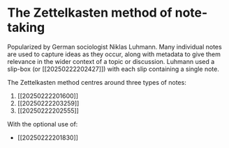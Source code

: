 # The Zettelkasten method of note-taking

Popularized by German sociologist Niklas Luhmann. Many individual notes are used to capture ideas as they occur, along with metadata to give them relevance in the wider context of a topic or discussion.  Luhmann used a slip-box (or [[20250222202427]]) with each slip containing a single note.

The Zettelkasten method centres around three types of notes:

1. [[20250222201600]]  
2. [[20250222203259]]
3. [[20250222202555]]

With the optional use of:

- [[20250222201830]]
